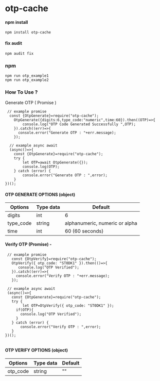 # otp-cache

#### npm install
```
npm install otp-cache
```

#### fix audit
```
npm audit fix
```

### npm 
```
npm run otp_example1
npm run otp_example2
```


### How To Use ?

Generate OTP ( Promise )
```
 // example promise
  const {OtpGenerate}=require("otp-cache");
    OtpGenerate({digits:6,type_code:"numeric",time:60}).then((OTP)=>{
        console.log("OTP Code Generated Successfully ",OTP);
    }).catch((err)=>{
      console.error("Generate OTP : "+err.message);
    });

  // example async await
  (async()=>{
    const {OtpGenerate}=require("otp-cache");
    try {
        let OTP=await OtpGenerate({});
        console.log(OTP);
    } catch (error) {
        console.error("Generate OTP : ",error);
    }
})();
```

#### OTP GENERATE OPTIONS (object)
| Options | Type data | Default |
| --- | --- | --- |
| digits | int | 6 |
| type_code | string | alphanumeric, numeric or alpha |
| time | int | 60 (60 seconds) |



#### Verify OTP (Promise) -
 ```
  // example promise
    const {OtpVerify}=require("otp-cache");
    OtpVerify({ otp_code: "ST0DK1" }).then(()=>{
       console.log("OTP Verified");
    }).catch((err)=>{
      console.error("Verify OTP : "+err.message);
    });

  // example async await
  (async()=>{
    const {OtpGenerate}=require("otp-cache");
    try {
         let OTP=OtpVerify({ otp_code: "ST0DK1" });
      if(OTP){
        console.log("OTP Verified");
      }
    } catch (error) {
        console.error("Verify OTP : ",error);
    }
 })();
  
```

#### OTP VERIFY OPTIONS (object)
| Options | Type data | Default |
| --- | --- | --- |
| otp_code | string | "" |

